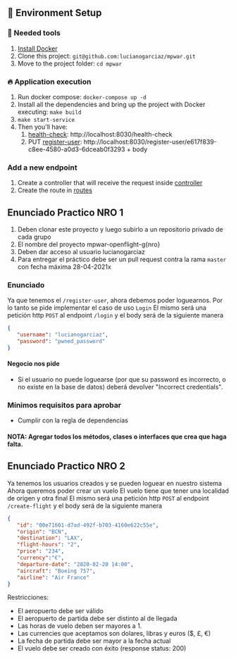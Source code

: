## 🚀 Environment Setup

### 🐳 Needed tools

1. [Install Docker](https://www.docker.com/get-started)
2. Clone this project: `git@github.com:lucianogarciaz/mpwar.git`
3. Move to the project folder: `cd mpwar`

### 🔥 Application execution

1. Run docker compose: `docker-compose up -d`
2. Install all the dependencies and bring up the project with Docker executing: `make build`
3. `make start-service`
4. Then you'll have:
   1. [health-check](apps/openflight/backend/src/Controller/Healthcheck): http://localhost:8030/health-check
   2. PUT [register-user](apps/openflight/backend/src/Controller/Users): http://localhost:8030/register-user/e617f839-c8ee-4580-a0d3-6dceab0f3293 + body
   

### Add a new endpoint

1. Create a controller that will receive the request inside [controller](apps/openflight/backend/src/Controller)
2. Create the route in [routes](apps/openflight/backend/config/routes)

## Enunciado Practico NRO 1

1. Deben clonar este proyecto y luego subirlo a un repositorio privado de cada grupo
2. El nombre del proyecto mpwar-openflight-g{nro}
3. Deben dar acceso al usuario lucianogarciaz
4. Para entregar el práctico debe ser un pull request contra la rama `master` con fecha máxima 28-04-2021x 

### Enunciado

Ya que tenemos el `/register-user`, ahora debemos poder loguearnos.
Por lo tanto se pide implementar el caso de uso `Login`
El mismo será una petición http `POST` al endpoint `/login` y el body será de la siguiente manera
```json
{
   "username": "lucianogarciaz",
   "password": "pwned_password"
}
```

#### Negocio nos pide
* Si el usuario no puede loguearse (por que su password es incorrecto, o no existe en la base de datos) deberá devolver 
"Incorrect credentials".

### Mínimos requisitos para aprobar
* Cumplir con la regla de dependencias

#### NOTA: Agregar todos los métodos, clases o interfaces que crea que haga falta.

## Enunciado Practico NRO 2

Ya tenemos los usuarios creados y se pueden loguear en nuestro sistema
Ahora queremos poder crear un vuelo
El vuelo tiene que tener una localidad de origen y otra final
El mismo será una petición http `POST` al endpoint `/create-flight` y el body será de la siguiente manera
```json
{
   "id": "00e71601-d7ad-492f-b703-4160e622c55e",
   "origin": "BCN",
   "destination": "LAX",
   "flight-hours": "2",
   "price": "234",
   "currency":"€",
   "departure-date": "2020-02-20 14:00",
   "aircraft": "Boeing 757",
   "airline": "Air France"
}
```
Restricciones:
* El aeropuerto debe ser válido
* El aeropuerto de partida debe ser distinto al de llegada
* Las horas de vuelo deben ser mayores a 1.
* Las currencies que aceptamos son dolares, libras y euros ($, £, €)
* La fecha de partida debe ser mayor a la fecha actual
* El vuelo debe ser creado con éxito (response status: 200)
